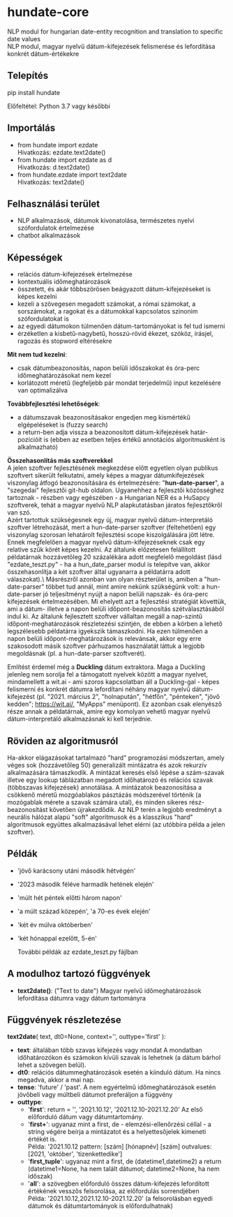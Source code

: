 # hundate-core
NLP modul for hungarian date-entity recognition and translation to specific date values\
NLP modul, magyar nyelvű dátum-kifejezések felismerése és lefordítása konkrét dátum-értékekre

## Telepítés
pip install hundate

Előfeltétel:  Python 3.7 vagy későbbi

## Importálás
- from hundate import ezdate\
   Hivatkozás: ezdate.text2date()
- from hundate import ezdate as d\
   Hivatkozás: d.text2date()
- from hundate.ezdate import text2date\
   Hivatkozás: text2date()

## Felhasználási terület
- NLP alkalmazások, dátumok kivonatolása, természetes nyelvi szófordulatok értelmezése
- chatbot alkalmazások

## Képességek
- relációs dátum-kifejezések értelmezése
- kontextuális időmeghatározások
- összetett, és akár többszörösen beágyazott dátum-kifejezéseket is képes kezelni
- kezeli a szövegesen megadott számokat, a római számokat, a sorszámokat, a ragokat és a dátumokkal kapcsolatos szinonim szófordulatokat is
- az egyedi dátumokon túlmenően dátum-tartományokat is fel tud ismerni
- érzéketlen a kisbetű-nagybetű, hosszú-rövid ékezet, szóköz, írásjel, ragozás és stopword eltérésekre

**Mit nem tud kezelni**:
- csak dátumbeazonosítás, napon belüli időszakokat és óra-perc időmeghatározásokat nem kezel
- korlátozott méretű (legfeljebb pár mondat terjedelmű) input kezelésére van optimalizálva

**Továbbfejlesztési lehetőségek**:
- a dátumszavak beazonosításakor engedjen meg kismértékű elgépeléseket is (fuzzy search)
- a return-ben adja vissza a beazonosított dátum-kifejezések határ-pozícióit is (ebben az esetben teljes értékű annotációs algoritmusként is alkalmazható)

**Összehasonlítás más szoftverekkel**\
A jelen szoftver fejlesztésének megkezdése előtt egyetlen olyan publikus szoftvert sikerült felkutatni, amely képes a magyar dátumkifejezések viszonylag átfogó beazonosítására és értelmezésére:  "**hun-date-parser**", a "szegedai" fejlesztői git-hub oldalon.
Ugyanehhez a fejlesztői közösséghez tartoznak - részben vagy egészében - a Hungarian NER és a HuSapcy szoftverek, tehát a magyar nyelvű NLP alapkutatásban járatos fejlesztőkről van szó.\
Azért tartottuk szükségesnek egy új, magyar nyelvű dátum-interpretáló szoftver létrehozását, mert a hun-date-parser szoftver (feltehetően) egy viszonylag szorosan lehatárolt fejlesztési scope kiszolgálására jött létre. Ennek megfelelően a magyar nyelvű dátum-kifejezéseknek csak egy relative szűk körét képes kezelni. Az általunk előzetesen felállított példatárnak hozzávetőleg 20 százalékára adott megfelelő megoldást (lásd "ezdate_teszt.py" - ha a hun_date_parser modul is telepítve van, akkor összehasonlítja a két szoftver által ugyanarra a példatárra adott válaszokat).\ 
Másrészről azonban van olyan részterület is, amiben a "hun-date-parser" többet tud annál, mint amire nekünk szükségünk volt: a hun-date-parser jó teljesítményt nyújt a napon belüli napszak- és óra-perc kifejezések értelmezésében. Mi ehelyett azt a fejlesztési stratégiát követtük, ami a dátum- illetve a napon belüli időpont-beazonosítás szétválasztásából indul ki. Az általunk fejlesztett szoftver vállaltan megáll a nap-szintű időpont-meghatározások részletezési szintjén, de ebben a körben a lehető legszélesebb példatárra igyekszik támaszkodni. Ha ezen túlmenően a napon belüli időpont-meghatározások is relevánsak, akkor egy erre szakosodott másik szoftver párhuzamos használatát láttuk a legjobb megoldásnak (pl. a hun-date-parser szoftverét).

Említést érdemel még a **Duckling** dátum extraktora. Maga a Duckling jelenleg nem sorolja fel a támogatott nyelvek között a magyar nyelvet, mindamellett a wit.ai - ami szoros kapcsolatban áll a Duckling-gal - képes felismerni és konkrét dátumra lefordítani néhány magyar nyelvű dátum-kifejezést (pl. "2021. március 2", "holnapután", "hétfőn", "pénteken", "jövő kedden";  https://wit.ai/, "MyApps" menüpont). Ez azonban csak elenyésző része annak a példatárnak, amire egy komolyan vehető magyar nyelvű dátum-interpretáló alkalmazásnak ki kell terjednie. 

## Röviden az algoritmusról
Ha-akkor elágazásokat tartalmazó "hard" programozási módszertan, amely véges sok (hozzávetőleg 50) generalizált mintázatra és azok rekurzív alkalmazására támaszkodik.
A mintázat keresés első lépése a szám-szavak illetve egy lookup táblázatban megadott időhatározó és relációs szavak (többszavas kifejezések) annotálása. 
A mintázatok beazonosítása a csökkenő méretű mozgóablakos pásztázás módszerével történik (a mozógablak mérete a szavak számára utal), és minden sikeres rész-beazonosítást követően újrakezdődik.
Az NLP terén a legjobb eredményt a neurális hálózat alapú "soft" algoritmusok és a klasszikus "hard" algoritmusok együttes alkalmazásával lehet elérni (az utóbbira példa a jelen szoftver).

## Példák
- 'jövő karácsony utáni második hétvégén'
- '2023 második féléve harmadik hetének elején'
- 'múlt hét péntek előtti három napon'
- 'a múlt század közepén',   'a 70-es évek elején'
- 'két év múlva októberben'
- 'két hónappal ezelőtt, 5-én'

  További példák az ezdate_teszt.py fájlban


## A modulhoz tartozó függvények
- **text2date()**:   ("Text to date") Magyar nyelvű időmeghatározások lefordítása dátumra vagy dátum tartományra


## Függvények részletezése

**text2date**( text, dt0=None, context='', outtype='first' ):
- **text**:  általában több szavas kifejezés vagy mondat
        A mondatban időhatározókon és számokon kívüli szavak is lehetnek (a dátum bárhol lehet a szövegen belül).
- **dt0**:  relációs dátummeghatározások esetén a kiinduló dátum.
        Ha nincs megadva, akkor a mai nap.
- **tense**: 'future' / 'past'.  A nem egyértelmű időmeghatározások esetén jövőbeli vagy múltbeli dátumot preferáljon a függvény
- **outtype**:
    - '**first**':    return =  '',   '2021.10.12',  '2021.12.10-2021.12.20'     Az első előforduló dátum vagy dátumtartomány.
    - '**first+**':   ugyanaz mint a first, de - elemzési-ellenőrzési céllal - a string végére beírja a mintázatot és a helyettesőjelek kimeneti értékét is.\
              Példa: '2021.10.12   pattern: [szám] [hónapnév] [szám]   outvalues: [2021, 'október', 'tizenkettedike']
    - '**first_tuple**':   ugyanaz mint a first, de (datetime1,datetime2) a return  (datetime1=None, ha nem talált dátumot;  datetime2=None, ha nem időszak)
    - '**all**':  a szövegben előforduló összes dátum-kifejezés lefordított értékének vesszős felsorolása, az előfordulás sorrendjében\
              Példa:  '2021.10.12,2021.12.10-2021.12.20'     (a felsorolásban egyedi dátumok és dátumtartományok is előfordulhatnak)
